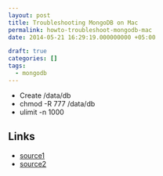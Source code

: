 ```yaml
---
layout: post
title: Troubleshooting MongoDB on Mac
permalink: howto-troubleshoot-mongodb-mac
date: 2014-05-21 16:29:19.000000000 +05:00

draft: true
categories: []
tags:
  - mongodb
---
```


- Create /data/db
- chmod -R 777 /data/db
- ulimit -n 1000

## Links

- [source1](http://stackoverflow.com/questions/12612977/mongod-runs-but-only-outputs-all-output-going-to-path-and-thats-it)
- [source2](http://stackoverflow.com/questions/13420073/mongod-runs-but-mongo-returns-an-error)
